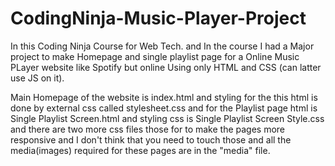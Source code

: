 # CodingNinja-Music-Player-Project
In this Coding Ninja Course for Web Tech. and In the course I had a Major project to make Homepage and single playlist page for a Online Music PLayer website like Spotify but online Using only HTML and CSS (can latter use JS on it).


Main Homepage of the website is index.html and styling for the this html is done by external css called stylesheet.css and for the Playlist page html is Single Playlist Screen.html and styling css is Single Playlist Screen Style.css and there are two more css files those for to make the pages more responsive and I don't think that you need to touch those and all the media(images) required for these pages are in the "media" file.
